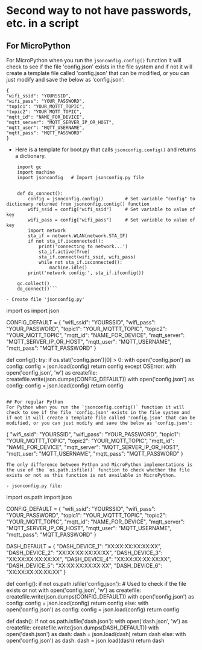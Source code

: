 # Second way to not have passwords, etc. in a script
## For MicroPython
For MicroPython when you run the `jsonconfig.config()` function it will check to see if the file 'config.json' exists in the file system and if not it will create a template file called 'config.json' that can be modified, or you can just modify and save the below as 'config.json':
```
{
"wifi_ssid": "YOURSSID",
"wifi_pass": "YOUR_PASSWORD",
"topic1": "YOUR_MQTTT_TOPIC",
"topic2": "YOUR_MQTT_TOPIC",
"mqtt_id": "NAME_FOR_DEVICE",
"mqtt_server": "MQTT_SERVER_IP_OR_HOST",
"mqtt_user": "MQTT_USERNAME",
"mqtt_pass": "MQTT_PASSWORD"
}
```
- Here is a template for boot.py that calls `jsonconfig.config()` and returns a dictionary.

```
    import gc
    import machine
    import jsonconfig   # Import jsonconfig.py file


    def do_connect():
        config = jsonconfig.config()        # Set variable "config" to dictionary returned from jsonconfig.contig() function
        wifi_ssid = config["wifi_ssid"]     # Set variable to value of key
        wifi_pass = config["wifi_pass"]     # Set variable to value of key
        import network
        sta_if = network.WLAN(network.STA_IF)
        if not sta_if.isconnected():
            print('connecting to network...')
            sta_if.active(True)
            sta_if.connect(wifi_ssid, wifi_pass)
            while not sta_if.isconnected():
                machine.idle()
        print('network config:', sta_if.ifconfig())

    gc.collect()
    do_connect()```

- Create file 'jsonconfig.py'

```
import os
import json

CONFIG_DEFAULT = {
    "wifi_ssid": "YOURSSID",
    "wifi_pass": "YOUR_PASSWORD",
    "topic1": "YOUR_MQTTT_TOPIC",
    "topic2": "YOUR_MQTT_TOPIC",
    "mqtt_id": "NAME_FOR_DEVICE",
    "mqtt_server": "MQTT_SERVER_IP_OR_HOST",
    "mqtt_user": "MQTT_USERNAME",
    "mqtt_pass": "MQTT_PASSWORD"
}


def config():
    try:
        if os.stat('config.json')[0] > 0:
            with open('config.json') as config:
                config = json.load(config)
            return config
    except OSError:
        with open('config.json', 'w') as createfile:
            createfile.write(json.dumps(CONFIG_DEFAULT))
            with open('config.json') as config:
                config = json.load(config)
        return config
```

## For regular Python
For Python when you run the `jsonconfig.config()` function it will check to see if the file 'config.json' exists in the file system and if not it will create a template file called 'config.json' that can be modified, or you can just modify and save the below as 'config.json':

```
{
"wifi_ssid": "YOURSSID",
"wifi_pass": "YOUR_PASSWORD",
"topic1": "YOUR_MQTTT_TOPIC",
"topic2": "YOUR_MQTT_TOPIC",
"mqtt_id": "NAME_FOR_DEVICE",
"mqtt_server": "MQTT_SERVER_IP_OR_HOST",
"mqtt_user": "MQTT_USERNAME",
"mqtt_pass": "MQTT_PASSWORD"
}
```
The only difference between Python and MicroPython implementations is the use of the `os.path.isfile()` function to check whether the file exists or not as this function is not available in MicroPython.

- jsonconfig.py file:

```
import os.path
import json

CONFIG_DEFAULT = {
    "wifi_ssid": "YOURSSID",
    "wifi_pass": "YOUR_PASSWORD",
    "topic1": "YOUR_MQTTT_TOPIC",
    "topic2": "YOUR_MQTT_TOPIC",
    "mqtt_id": "NAME_FOR_DEVICE",
    "mqtt_server": "MQTT_SERVER_IP_OR_HOST",
    "mqtt_user": "MQTT_USERNAME",
    "mqtt_pass": "MQTT_PASSWORD"
}

DASH_DEFAULT = {
    "DASH_DEVICE_1": "XX:XX:XX:XX:XX:XX",
    "DASH_DEVICE_2": "XX:XX:XX:XX:XX:XX",
    "DASH_DEVICE_3": "XX:XX:XX:XX:XX:XX",
    "DASH_DEVICE_4": "XX:XX:XX:XX:XX:XX",
    "DASH_DEVICE_5": "XX:XX:XX:XX:XX:XX",
    "DASH_DEVICE_6": "XX:XX:XX:XX:XX:XX"
}


def config():
    if not os.path.isfile('config.json'):                   # Used to check if the file exists or not
        with open('config.json', 'w') as createfile:
            createfile.write(json.dumps(CONFIG_DEFAULT))
            with open('config.json') as config:
                config = json.load(config)
            return config
    else:
        with open('config.json') as config:
            config = json.load(config)
        return config


def dash():
    if not os.path.isfile('dash.json'):
        with open('dash.json', 'w') as createfile:
            createfile.write(json.dumps(DASH_DEFAULT))
            with open('dash.json') as dash:
                dash = json.load(dash)
            return dash
    else:
        with open('config.json') as dash:
            dash = json.load(dash)
        return dash
```
